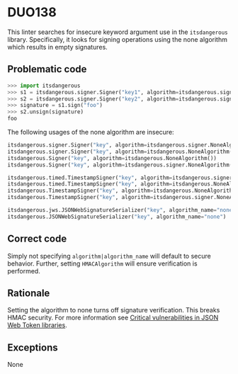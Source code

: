 # DUO138

This linter searches for insecure keyword argument use in the `itsdangerous`
library. Specifically, it looks for signing operations using the none algorithm
which results in empty signatures.

## Problematic code

```python
>>> import itsdangerous
>>> s1 = itsdangerous.signer.Signer("key1", algorithm=itsdangerous.signer.NoneAlgorithm())
>>> s2 = itsdangerous.signer.Signer("key2", algorithm=itsdangerous.signer.NoneAlgorithm())
>>> signature = s1.sign("foo")
>>> s2.unsign(signature)
foo
```

The following usages of the none algorithm are insecure:

```python
itsdangerous.signer.Signer("key", algorithm=itsdangerous.signer.NoneAlgorithm())
itsdangerous.signer.Signer("key", algorithm=itsdangerous.NoneAlgorithm())
itsdangerous.Signer("key", algorithm=itsdangerous.NoneAlgorithm())
itsdangerous.Signer("key", algorithm=itsdangerous.signer.NoneAlgorithm())

itsdangerous.timed.TimestampSigner("key", algorithm=itsdangerous.signer.NoneAlgorithm())
itsdangerous.timed.TimestampSigner("key", algorithm=itsdangerous.NoneAlgorithm())
itsdangerous.TimestampSigner("key", algorithm=itsdangerous.NoneAlgorithm())
itsdangerous.TimestampSigner("key", algorithm=itsdangerous.signer.NoneAlgorithm())

itsdangerous.jws.JSONWebSignatureSerializer("key", algorithm_name="none")
itsdangerous.JSONWebSignatureSerializer("key", algorithm_name="none")
```

## Correct code

Simply not specifying `algorithm|algorithm_name` will default to secure
behavior. Further, setting `HMACAlgorithm` will ensure verification is
performed.

## Rationale

Setting the algorithm to none turns off signature verification. This breaks
HMAC security. For more information see
[Critical vulnerabilities in JSON Web Token libraries](https://auth0.com/blog/critical-vulnerabilities-in-json-web-token-libraries/).

## Exceptions

None